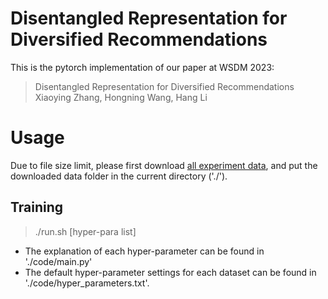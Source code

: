 # Disentangled Representation for Diversified Recommendations

This is the pytorch implementation of our paper at WSDM 2023:

> Disentangled Representation for Diversified Recommendations  
  Xiaoying Zhang, Hongning Wang, Hang Li


  # Usage
  Due to file size limit, please first download [all experiment data](https://1drv.ms/u/s!AjZsDFlDEQ-NgUyU6kEqkfLtBPad?e=jUanc3), and put the downloaded data folder in the current directory ('./').

  ## Training

  > ./run.sh [hyper-para list]

- The explanation of each hyper-parameter can be found in './code/main.py'
- The default hyper-parameter settings for each dataset can be found in  './code/hyper_parameters.txt'.
  


